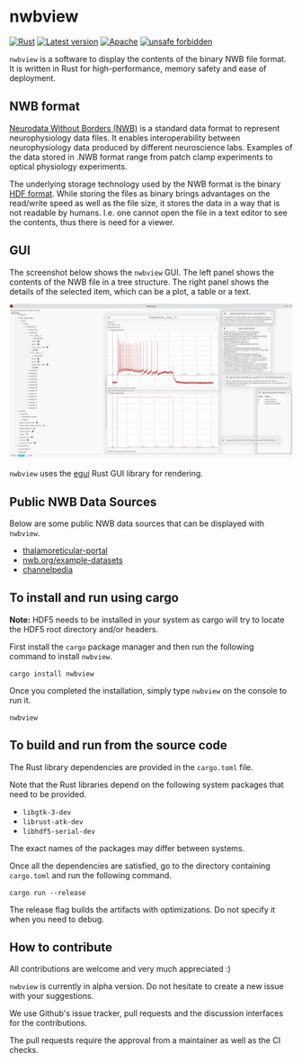 # nwbview


[![Rust](https://github.com/brainhack-ch/nwbview/actions/workflows/rust.yml/badge.svg)](https://github.com/brainhack-ch/nwbview/actions/workflows/rust.yml)
[![Latest version](https://img.shields.io/crates/v/nwbview.svg)](https://crates.io/crates/nwbview)
[![Apache](https://img.shields.io/badge/license-Apache-blue.svg)](https://github.com/brainhack-ch/nwbview/blob/master/LICENSE)
[![unsafe forbidden](https://img.shields.io/badge/unsafe-forbidden-success.svg)](https://github.com/rust-secure-code/safety-dance/)

`nwbview` is a software to display the contents of the binary NWB file format. It is written in Rust for high-performance, memory safety and ease of deployment.

## NWB format

[Neurodata Without Borders (NWB)](https://www.nwb.org/) is a standard data format to represent neurophysiology data files. It enables interoperability between neurophysiology data produced by different neuroscience labs. Examples of the data stored in .NWB format range from patch clamp experiments to optical physiology experiments.

The underlying storage technology used by the NWB format is the binary [HDF format](https://en.wikipedia.org/wiki/Hierarchical_Data_Format). While storing the files as binary brings advantages on the read/write speed as well as the file size, it stores the data in a way that is not readable by humans. I.e. one cannot open the file in a text editor to see the contents, thus there is need for a viewer.

## GUI

The screenshot below shows the `nwbview` GUI. The left panel shows the contents of the NWB file in a tree structure. The right panel shows the details of the selected item, which can be a plot, a table or a text.

![localImage](./static/screenshot.png)

`nwbview` uses the [egui](https://github.com/emilk/egui)  Rust GUI library for rendering.


## Public NWB Data Sources

Below are some public NWB data sources that can be displayed with `nwbview`.

* [thalamoreticular-portal](https://bbp.epfl.ch/thalamoreticular-portal)
* [nwb.org/example-datasets](https://www.nwb.org/example-datasets/)
* [channelpedia](https://channelpedia.epfl.ch/)


## To install and run using cargo

**Note:** HDF5 needs to be installed in your system as cargo will try to locate the HDF5 root directory and/or headers.

First install the `cargo` package manager and then run the following command to install `nwbview`.

```shell
cargo install nwbview
```

Once you completed the installation, simply type `nwbview` on the console to run it.

```shell
nwbview
```


## To build and run from the source code

The Rust library dependencies are provided in the `cargo.toml` file.

Note that the Rust libraries depend on the following system packages that need to be provided.

* `libgtk-3-dev`
* `librust-atk-dev`
* `libhdf5-serial-dev`

The exact names of the packages may differ between systems.

Once all the dependencies are satisfied, go to the directory containing `cargo.toml` and run the following command.

```shell
cargo run --release
```

The release flag builds the artifacts with optimizations. Do not specify it when you need to debug.



## How to contribute

All contributions are welcome and very much appreciated :)

`nwbview` is currently in alpha version. Do not hesitate to create a new issue with your suggestions.

We use Github's issue tracker, pull requests and the discussion interfaces for the contributions.

The pull requests require the approval from a maintainer as well as the CI checks.

